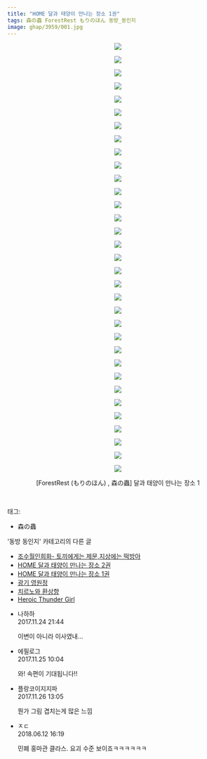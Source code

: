 ```yaml
---
title: "HOME 달과 태양이 만나는 장소 1권"
tags: 森の蟲 ForestRest もりのほん 동방_동인지
image: ghap/3959/001.jpg
---
```

<div class="article">
<p style="text-align: center; clear: none; float: none;"><img src="{{ site.nasurl }}/ghap/3959/001.jpg"/></p>
<p style="text-align: center; clear: none; float: none;"><img src="{{ site.nasurl }}/ghap/3959/002.jpg"/></p>
<p style="text-align: center; clear: none; float: none;"><img src="{{ site.nasurl }}/ghap/3959/003.jpg"/></p>
<p style="text-align: center; clear: none; float: none;"><img src="{{ site.nasurl }}/ghap/3959/004.jpg"/></p>
<p style="text-align: center; clear: none; float: none;"><img src="{{ site.nasurl }}/ghap/3959/005.jpg"/></p>
<p style="text-align: center; clear: none; float: none;"><img src="{{ site.nasurl }}/ghap/3959/006.jpg"/></p>
<p style="text-align: center; clear: none; float: none;"><img src="{{ site.nasurl }}/ghap/3959/007.jpg"/></p>
<p style="text-align: center; clear: none; float: none;"><img src="{{ site.nasurl }}/ghap/3959/008.jpg"/></p>
<p style="text-align: center; clear: none; float: none;"><img src="{{ site.nasurl }}/ghap/3959/009.jpg"/></p>
<p style="text-align: center; clear: none; float: none;"><img src="{{ site.nasurl }}/ghap/3959/010.jpg"/></p>
<p style="text-align: center; clear: none; float: none;"><img src="{{ site.nasurl }}/ghap/3959/011.jpg"/></p>
<p style="text-align: center; clear: none; float: none;"><img src="{{ site.nasurl }}/ghap/3959/012.jpg"/></p>
<p style="text-align: center; clear: none; float: none;"><img src="{{ site.nasurl }}/ghap/3959/013.jpg"/></p>
<p style="text-align: center; clear: none; float: none;"><img src="{{ site.nasurl }}/ghap/3959/014.jpg"/></p>
<p style="text-align: center; clear: none; float: none;"><img src="{{ site.nasurl }}/ghap/3959/015.jpg"/></p>
<p style="text-align: center; clear: none; float: none;"><img src="{{ site.nasurl }}/ghap/3959/016.jpg"/></p>
<p style="text-align: center; clear: none; float: none;"><img src="{{ site.nasurl }}/ghap/3959/017.jpg"/></p>
<p style="text-align: center; clear: none; float: none;"><img src="{{ site.nasurl }}/ghap/3959/018.jpg"/></p>
<p style="text-align: center; clear: none; float: none;"><img src="{{ site.nasurl }}/ghap/3959/019.jpg"/></p>
<p style="text-align: center; clear: none; float: none;"><img src="{{ site.nasurl }}/ghap/3959/020.jpg"/></p>
<p style="text-align: center; clear: none; float: none;"><img src="{{ site.nasurl }}/ghap/3959/021.jpg"/></p>
<p style="text-align: center; clear: none; float: none;"><img src="{{ site.nasurl }}/ghap/3959/022.jpg"/></p>
<p style="text-align: center; clear: none; float: none;"><img src="{{ site.nasurl }}/ghap/3959/023.jpg"/></p>
<p style="text-align: center; clear: none; float: none;"><img src="{{ site.nasurl }}/ghap/3959/024.jpg"/></p>
<p style="text-align: center; clear: none; float: none;"><img src="{{ site.nasurl }}/ghap/3959/025.jpg"/></p>
<p style="text-align: center; clear: none; float: none;"><img src="{{ site.nasurl }}/ghap/3959/026.jpg"/></p>
<p style="text-align: center; clear: none; float: none;"><img src="{{ site.nasurl }}/ghap/3959/027.jpg"/></p>
<p style="text-align: center; clear: none; float: none;"><img src="{{ site.nasurl }}/ghap/3959/028.jpg"/></p>
<p style="text-align: center; clear: none; float: none;"><img src="{{ site.nasurl }}/ghap/3959/029.jpg"/></p>
<p style="text-align: center; clear: none; float: none;"><img src="{{ site.nasurl }}/ghap/3959/030.jpg"/></p>
<p style="text-align: center; clear: none; float: none;"><img src="{{ site.nasurl }}/ghap/3959/031.jpg"/></p>
<p style="text-align: center; clear: none; float: none;"><img src="{{ site.nasurl }}/ghap/3959/032.jpg"/></p>
<p style="text-align: center; clear: none; float: none;"><img src="{{ site.nasurl }}/ghap/3959/033.jpg"/></p>
<p style="text-align: center; clear: none; float: none;">[ForestRest (もりのほん) , 森の蟲] 달과 태양이 만나는 장소 1</p>
<p><br/></p>
</div><div class="tagTrail">
<p>태그: </p>
<ul>
<li>森の蟲</li>
</ul>
</div><div class="another">
<p>'동방 동인지' 카테고리의 다른 글</p>
<ul>
<li><a href="/2017-11-26-ghap_3981">조수월인희화- 토끼에게는 제문,지상에는 떡방아</a></li>
<li><a href="/2017-11-25-ghap_3970">HOME 달과 태양이 만나는 장소 2권</a></li>
<li><a href="/2017-11-24-ghap_3959">HOME 달과 태양이 만나는 장소 1권</a></li>
<li><a href="/2017-11-21-ghap_3954">광기 영원정</a></li>
<li><a href="/2017-11-21-ghap_3953">치르노와 환상향</a></li>
<li><a href="/2017-11-19-ghap_3952">Heroic Thunder Girl</a></li>
</ul>
</div><div class="cb_module cb_fluid">
<div class="cb_wrt cb_profile">
<div class="comment">
<ul>
<li class="cb_thumb_off" id="comment15136854">
<div class="cb_comment_area">
<div class="cb_info_area">
<div class="cb_section">
<span class="cb_nick_name">나하하</span>
</div>
<div class="cb_section">
<span class="cb_date">2017.11.24 21:44 </span>
</div>
</div>
<div class="cb_dsc_comment">
<p class="cb_dsc">
											이변이 아니라 이사였내…
										</p>
</div>
</div></li>
<li class="cb_thumb_off" id="comment15137133">
<div class="cb_comment_area">
<div class="cb_info_area">
<div class="cb_section">
<span class="cb_nick_name">에필로그</span>
</div>
<div class="cb_section">
<span class="cb_date">2017.11.25 10:04 </span>
</div>
</div>
<div class="cb_dsc_comment">
<p class="cb_dsc">
											와! 속편이 기대됩니다!!
										</p>
</div>
</div></li>
<li class="cb_thumb_off" id="comment15137700">
<div class="cb_comment_area">
<div class="cb_info_area">
<div class="cb_section">
<span class="cb_nick_name">플랑코이지지파</span>
</div>
<div class="cb_section">
<span class="cb_date">2017.11.26 13:05 </span>
</div>
</div>
<div class="cb_dsc_comment">
<p class="cb_dsc">
											뭔가 그림 겹치는게 많은 느낌
										</p>
</div>
</div></li>
<li class="cb_thumb_off" id="comment15269688">
<div class="cb_comment_area">
<div class="cb_info_area">
<div class="cb_section">
<span class="cb_nick_name">ㅈㄷ</span>
</div>
<div class="cb_section">
<span class="cb_date">2018.06.12 16:19 </span>
</div>
</div>
<div class="cb_dsc_comment">
<p class="cb_dsc">
											민폐 홍마관 클라스. 요괴 수준 보이죠ㅋㅋㅋㅋㅋㅋ
										</p>
</div>
</div></li>
</ul>
</div>
</div><!-- commentList close -->
</div>